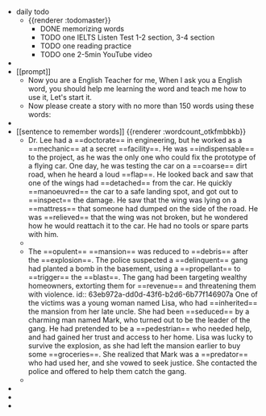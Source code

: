 - daily todo
	- {{renderer :todomaster}}
		- DONE memorizing words
		- TODO one IELTS Listen Test 1-2 section, 3-4 section
		- TODO one reading practice
		- TODO one 2-5min YouTube video
-
- [[prompt]]
	- Now you are a English Teacher for me, When I ask you a English word, you should help me learning the word and teach me how to use it, Let's start it.
	- Now please create a story with no more than 150 words using these words:
-
- [[sentence to remember words]] {{renderer :wordcount_otkfmbbkb}}
	- Dr. Lee had a ==doctorate== in engineering, but he worked as a ==mechanic== at a secret ==facility==. He was ==indispensable== to the project, as he was the only one who could fix the prototype of a flying car. One day, he was testing the car on a ==coarse== dirt road, when he heard a loud ==flap==. He looked back and saw that one of the wings had ==detached== from the car. He quickly ==manoeuvred== the car to a safe landing spot, and got out to ==inspect== the damage. He saw that the wing was lying on a ==mattress== that someone had dumped on the side of the road. He was ==relieved== that the wing was not broken, but he wondered how he would reattach it to the car. He had no tools or spare parts with him.
	-
	- The ==opulent== ==mansion== was reduced to ==debris== after the ==explosion==. The police suspected a ==delinquent== gang had planted a bomb in the basement, using a ==propellant== to ==trigger== the ==blast==. The gang had been targeting wealthy homeowners, extorting them for ==revenue== and threatening them with violence.
	  id:: 63eb972a-dd0d-43f6-b2d6-6b77f146907a
	  One of the victims was a young woman named Lisa, who had ==inherited== the mansion from her late uncle. She had been ==seduced== by a charming man named Mark, who turned out to be the leader of the gang. He had pretended to be a ==pedestrian== who needed help, and had gained her trust and access to her home.
	  Lisa was lucky to survive the explosion, as she had left the mansion earlier to buy some ==groceries==. She realized that Mark was a ==predator== who had used her, and she vowed to seek justice. She contacted the police and offered to help them catch the gang.
	-
-
-
-